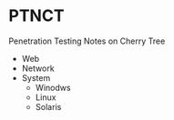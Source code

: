 # PTNCT
Penetration Testing Notes on Cherry Tree

* Web
* Network
* System
    * Winodws
    * Linux
    * Solaris
